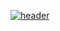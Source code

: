 [![header](https://svg-banners.vercel.app/api?type=glitch&text1=alkalitop&width=800&height=250)](https://github.com/Akshay090/svg-banners)
